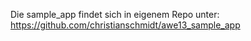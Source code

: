 Die sample_app findet sich in eigenem Repo unter: https://github.com/christianschmidt/awe13_sample_app
